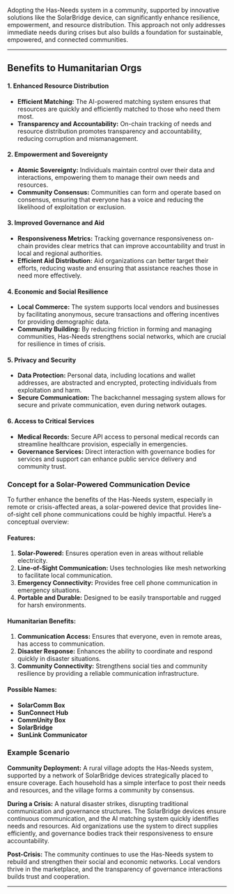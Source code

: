 Adopting the Has-Needs system in a community, supported by innovative solutions like the SolarBridge device, can significantly enhance resilience, empowerment, and resource distribution. This approach not only addresses immediate needs during crises but also builds a foundation for sustainable, empowered, and connected communities.

---

## Benefits to Humanitarian Orgs

#### 1. **Enhanced Resource Distribution**
   - **Efficient Matching:** The AI-powered matching system ensures that resources are quickly and efficiently matched to those who need them most.
   - **Transparency and Accountability:** On-chain tracking of needs and resource distribution promotes transparency and accountability, reducing corruption and mismanagement.

#### 2. **Empowerment and Sovereignty**
   - **Atomic Sovereignty:** Individuals maintain control over their data and interactions, empowering them to manage their own needs and resources.
   - **Community Consensus:** Communities can form and operate based on consensus, ensuring that everyone has a voice and reducing the likelihood of exploitation or exclusion.

#### 3. **Improved Governance and Aid**
   - **Responsiveness Metrics:** Tracking governance responsiveness on-chain provides clear metrics that can improve accountability and trust in local and regional authorities.
   - **Efficient Aid Distribution:** Aid organizations can better target their efforts, reducing waste and ensuring that assistance reaches those in need more effectively.

#### 4. **Economic and Social Resilience**
   - **Local Commerce:** The system supports local vendors and businesses by facilitating anonymous, secure transactions and offering incentives for providing demographic data.
   - **Community Building:** By reducing friction in forming and managing communities, Has-Needs strengthens social networks, which are crucial for resilience in times of crisis.

#### 5. **Privacy and Security**
   - **Data Protection:** Personal data, including locations and wallet addresses, are abstracted and encrypted, protecting individuals from exploitation and harm.
   - **Secure Communication:** The backchannel messaging system allows for secure and private communication, even during network outages.

#### 6. **Access to Critical Services**
   - **Medical Records:** Secure API access to personal medical records can streamline healthcare provision, especially in emergencies.
   - **Governance Services:** Direct interaction with governance bodies for services and support can enhance public service delivery and community trust.

### Concept for a Solar-Powered Communication Device

To further enhance the benefits of the Has-Needs system, especially in remote or crisis-affected areas, a solar-powered device that provides line-of-sight cell phone communications could be highly impactful. Here’s a conceptual overview:

#### Features:
1. **Solar-Powered:** Ensures operation even in areas without reliable electricity.
2. **Line-of-Sight Communication:** Uses technologies like mesh networking to facilitate local communication.
3. **Emergency Connectivity:** Provides free cell phone communication in emergency situations.
4. **Portable and Durable:** Designed to be easily transportable and rugged for harsh environments.

#### Humanitarian Benefits:
1. **Communication Access:** Ensures that everyone, even in remote areas, has access to communication.
2. **Disaster Response:** Enhances the ability to coordinate and respond quickly in disaster situations.
3. **Community Connectivity:** Strengthens social ties and community resilience by providing a reliable communication infrastructure.

#### Possible Names:
- **SolarComm Box**
- **SunConnect Hub**
- **CommUnity Box**
- **SolarBridge**
- **SunLink Communicator**

### Example Scenario

**Community Deployment:**
A rural village adopts the Has-Needs system, supported by a network of SolarBridge devices strategically placed to ensure coverage. Each household has a simple interface to post their needs and resources, and the village forms a community by consensus.

**During a Crisis:**
A natural disaster strikes, disrupting traditional communication and governance structures. The SolarBridge devices ensure continuous communication, and the AI matching system quickly identifies needs and resources. Aid organizations use the system to direct supplies efficiently, and governance bodies track their responsiveness to ensure accountability.

**Post-Crisis:**
The community continues to use the Has-Needs system to rebuild and strengthen their social and economic networks. Local vendors thrive in the marketplace, and the transparency of governance interactions builds trust and cooperation.

---

